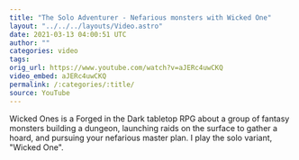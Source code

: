 ```yaml
---
title: "The Solo Adventurer - Nefarious monsters with Wicked One"
layout: "../../../layouts/Video.astro"
date: 2021-03-13 04:00:51 UTC
author: ""
categories: video
tags: 
orig_url: https://www.youtube.com/watch?v=aJERc4uwCKQ
video_embed: aJERc4uwCKQ
permalink: /:categories/:title/
source: YouTube
---
```

Wicked Ones is a Forged in the Dark tabletop RPG about a group of fantasy monsters building a dungeon, launching raids on the surface to gather a hoard, and pursuing your nefarious master plan. I play the solo variant, "Wicked One".